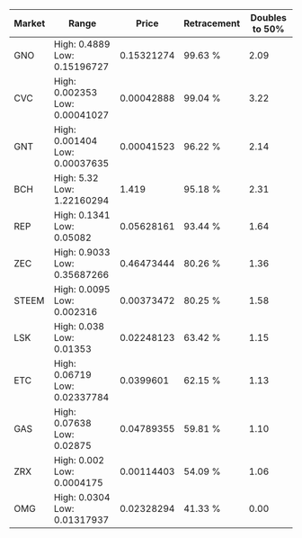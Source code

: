 | Market | Range | Price| Retracement | Doubles to 50% |
| --- | --- | --- | --- | --- |
| GNO | High: 0.4889<br />Low: 0.15196727 | 0.15321274 | 99.63 % | 2.09 |
| CVC | High: 0.002353<br />Low: 0.00041027 | 0.00042888 | 99.04 % | 3.22 |
| GNT | High: 0.001404<br />Low: 0.00037635 | 0.00041523 | 96.22 % | 2.14 |
| BCH | High: 5.32<br />Low: 1.22160294 | 1.419 | 95.18 % | 2.31 |
| REP | High: 0.1341<br />Low: 0.05082 | 0.05628161 | 93.44 % | 1.64 |
| ZEC | High: 0.9033<br />Low: 0.35687266 | 0.46473444 | 80.26 % | 1.36 |
| STEEM | High: 0.0095<br />Low: 0.002316 | 0.00373472 | 80.25 % | 1.58 |
| LSK | High: 0.038<br />Low: 0.01353 | 0.02248123 | 63.42 % | 1.15 |
| ETC | High: 0.06719<br />Low: 0.02337784 | 0.0399601 | 62.15 % | 1.13 |
| GAS | High: 0.07638<br />Low: 0.02875 | 0.04789355 | 59.81 % | 1.10 |
| ZRX | High: 0.002<br />Low: 0.0004175 | 0.00114403 | 54.09 % | 1.06 |
| OMG | High: 0.0304<br />Low: 0.01317937 | 0.02328294 | 41.33 % | 0.00 |
